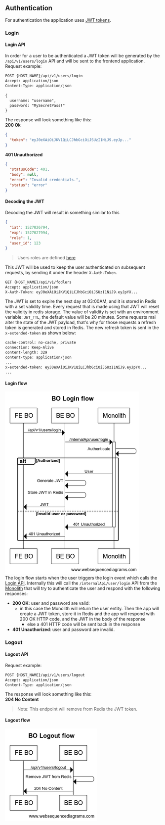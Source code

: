 ## Authentication
For authentication the application uses [JWT tokens](https://auth0.com/docs/tokens/json-web-tokens).
### Login
#### Login API
In order for a user to be authenticated a JWT token will be generated by the 
`/api/v1/users/login` API and will be sent to the frontend application.  
Request example:  
```http request
POST {HOST_NAME}/api/v1/users/login 
Accept: application/json 
Content-Type: application/json 

{ 
  username: "username",
  password: "MySecretPass!"
}
```
The response will look something like this:  
__200 Ok__
```JSON
{
  "token": "eyJ0eXAiOiJKV1QiLCJhbGciOiJSUzI1NiJ9.eyJp..."
}
```
__401 Unauthorized__
```JSON
{
  "statusCode": 401,
  "body": null,
  "error": "Invalid credentials.",
  "status": "error"
}
```
#### Decoding the JWT
Decoding the JWT will result in something similar to this
```JSON
{
  "iat": 1527026794,
  "exp": 1527027994,
  "role": 1,
  "user_id": 123
}
```
> Users roles are defined [here](../User/README.md#users-role)  

This JWT will be used to keep the user authenticated on subsequent requests,
by sending it under the header `X-Auth-Token`.
```http request
GET {HOST_NAME}/api/v1/fodlers
Accept: application/json 
X-Auth-Token: eyJ0eXAiOiJKV1QiLCJhbGciOiJSUzI1NiJ9.eyJpYX...
```

The JWT is set to expire the next day at 03:00AM, and it is stored in Redis with a set validity time.
Every request that is made using that JWT will reset the validity in redis storage. The value of validity is set with
an environment variable: `JWT_TTL`, the default value will be 20 minutes. Some requests mai alter the state of the JWT payload, 
that's why for those requests a refresh token is generated and stored in Redis. The new refresh token is sent in the `x-extended-token` as shown below:
```
cache-control: no-cache, private  
connection: Keep-Alive  
content-length: 329  
content-type: application/json  
...
x-extended-token: eyJ0eXAiOiJKV1QiLCJhbGciOiJSUzI1NiJ9.eyJpYX... 
...
```
#### Login flow
![Login flow](../assets/Login_flow.png)  
The login flow starts when the user triggers the login event which calls the [Login API](#login-api).
Internally this will call the `/internalApi/user/login` API from the [Monolith](../Monolith.md) that will try to
authenticate the user and respond with the following responses:
- __200 OK__: user and password are valid:  
    - in this case the Monolith will return the user entity. Then the app will create a JWT token, store it in Redis and the app will 
        respond with 200 OK HTTP code, and the JWT in the body of the response
      - else a 401 HTTP code will be sent back in the response
- __401 Unauthorized__: user and password are invalid.

### Logout
#### Logout API
Request example:
```http request
POST {HOST_NAME}/api/v1/users/logout 
Accept: application/json 
Content-Type: application/json
```
The response will look something like this:  
__204 No Content__  
> Note: This endpoint will remove from Redis the JWT token.
#### Logout flow
![Logout flow](../assets/Logout_flow.png)  

